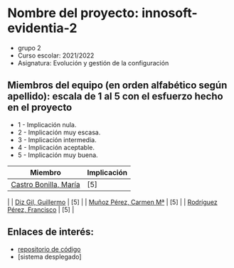 # Nombre del proyecto: innosoft-evidentia-2
* grupo 2 
* Curso escolar: 2021/2022
* Asignatura: Evolución y gestión de la configuración
## Miembros del equipo (en orden alfabético según apellido): escala de 1 al 5 con el esfuerzo hecho en el proyecto

* 1 - Implicación nula.
* 2 - Implicación muy escasa.
* 3 - Implicación intermedia.
* 4 - Implicación aceptable.
* 5 - Implicación muy buena.

| Miembro | Implicación |
| ------------- | ------------- |
| [Castro Bonilla, María](https://github.com/Mariia-2000) | [5]
|
| [Diz Gil, Guillermo](https://github.com/GuilleX7) | [5]
|
| [Muñoz Pérez, Carmen Mª](https://github.com/CarmenMariaMP) | [5]
|
| [Rodríguez Pérez, Francisco](https://github.com/Fco-bit) | [5] 
|

## Enlaces de interés:
* [repositorio de código](https://github.com/CarmenMariaMP/evidentia) 
* [sistema desplegado]

